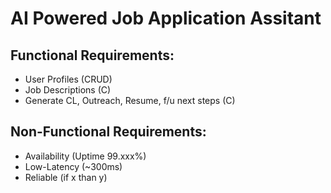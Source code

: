 # AI Powered Job Application Assitant

## Functional Requirements:
 - User Profiles (CRUD)
 - Job Descriptions (C)
 - Generate CL, Outreach, Resume, f/u next steps (C)

## Non-Functional Requirements:
 - Availability (Uptime 99.xxx%)
 - Low-Latency (~300ms)
 - Reliable (if x than y)

